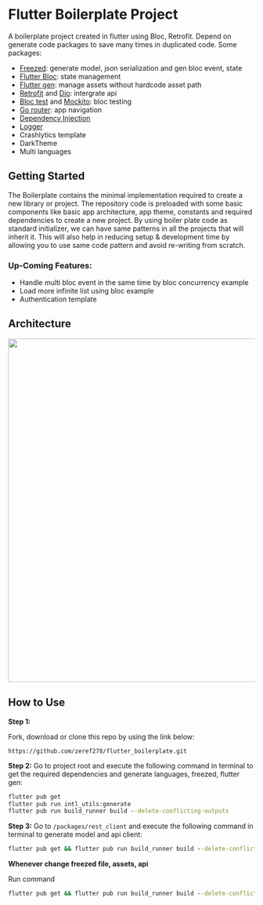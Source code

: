 # Flutter Boilerplate Project

A boilerplate project created in flutter using Bloc, Retrofit. Depend on generate code packages to save many times in duplicated code.
Some packages: 
  - [Freezed](https://pub.dev/packages/freezed): generate model, json serialization and gen bloc event, state
  - [Flutter Bloc](https://pub.dev/packages/flutter_bloc): state management
  - [Flutter gen](https://pub.dev/packages/flutter_gen): manage assets without hardcode asset path
  - [Retrofit](https://pub.dev/packages/retrofit) and [Dio](https://pub.dev/packages/retrofit): intergrate api
  - [Bloc test](https://pub.dev/packages/bloc_test) and [Mockito](https://pub.dev/packages/mockito): bloc testing
  - [Go router](https://pub.dev/packages/go_router): app navigation
  - [Dependency Injection](https://github.com/fluttercommunity/get_it)
  - [Logger](https://pub.dev/packages/logger)
  - Crashlytics template
  - DarkTheme
  - Multi languages

## Getting Started

The Boilerplate contains the minimal implementation required to create a new library or project. The repository code is preloaded with some basic components like basic app architecture, app theme, constants and required dependencies to create a new project. By using boiler plate code as standard initializer, we can have same patterns in all the projects that will inherit it. This will also help in reducing setup & development time by allowing you to use same code pattern and avoid re-writing from scratch.

### Up-Coming Features:

* Handle multi bloc event in the same time by bloc concurrency example
* Load more infinite list using bloc example
* Authentication template

## Architecture
<img src="https://raw.githubusercontent.com/zeref278/flutter_boilerplate/main/readme_attach/architecture.png" width="700"/>

## How to Use 
**Step 1:**

Fork, download or clone this repo by using the link below:

```
https://github.com/zeref278/flutter_boilerplate.git
```

**Step 2:**
Go to project root and execute the following command in terminal to get the required dependencies and generate languages, freezed, flutter gen: 

```cmd
flutter pub get
flutter pub run intl_utils:generate
flutter pub run build_runner build --delete-conflicting-outputs
```

**Step 3:**
Go to `/packages/rest_client` and execute the following command in terminal to generate model and api client: 

```cmd
flutter pub get && flutter pub run build_runner build --delete-conflicting-outputs
```

**Whenever change freezed file, assets, api**

Run command
```cmd
flutter pub get && flutter pub run build_runner build --delete-conflicting-outputs
```


